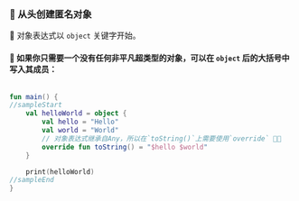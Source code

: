 ### 🎨 从头创建匿名对象

🚀 对象表达式以 `object` 关键字开始。

#### 🧩 如果你只需要一个没有任何非平凡超类型的对象，可以在 `object` 后的大括号中写入其成员：

```kotlin

fun main() {
//sampleStart
    val helloWorld = object {
        val hello = "Hello"
        val world = "World"
        // 对象表达式继承自Any，所以在`toString()`上需要使用`override` 🧬🔄
        override fun toString() = "$hello $world"
    }

    print(helloWorld)
//sampleEnd
}
```